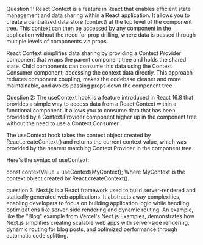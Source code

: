 Question 1:
React Context is a feature in React that enables efficient state management and data sharing within a React application. It allows you to create a centralized data store (context) at the top level of the component tree. This context can then be accessed by any component in the application without the need for prop drilling, where data is passed through multiple levels of components via props.

React Context simplifies data sharing by providing a Context Provider component that wraps the parent component tree and holds the shared state. Child components can consume this data using the Context Consumer component, accessing the context data directly. This approach reduces component coupling, makes the codebase cleaner and more maintainable, and avoids passing props down the component tree.

Question 2:
The useContext hook is a feature introduced in React 16.8 that provides a simple way to access data from a React Context within a functional component. It allows you to consume data that has been provided by a Context.Provider component higher up in the component tree without the need to use a Context.Consumer.

The useContext hook takes the context object created by React.createContext() and returns the current context value, which was provided by the nearest matching Context.Provider in the component tree.

Here's the syntax of useContext:

const contextValue = useContext(MyContext); Where MyContext is the context object created by React.createContext().

question 3:
Next.js is a React framework used to build server-rendered and statically generated web applications. It abstracts away complexities, enabling developers to focus on building application logic while handling optimizations like server-side rendering and dynamic routing. An example, like the "Blog" example from Vercel's Next.js Examples, demonstrates how Next.js simplifies creating scalable web apps with server-side rendering, dynamic routing for blog posts, and optimized performance through automatic code splitting.